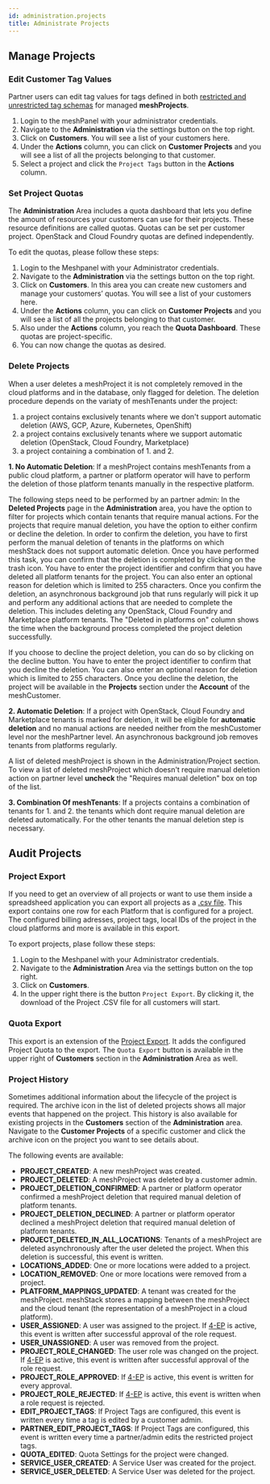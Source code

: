```yaml
---
id: administration.projects
title: Administrate Projects
---
```


## Manage Projects

### Edit Customer Tag Values

Partner users can edit tag values for tags defined in both [restricted and unrestricted tag schemas](meshstack.metadata-tags.md#tag-schemas) for managed **meshProjects**.

1. Login to the meshPanel with your administrator credentials.
2. Navigate to the **Administration** via the settings button on the top right.
3. Click on **Customers**. You will see a list of your customers here.
4. Under the **Actions** column, you can click on **Customer Projects** and you will see a list of all the projects belonging to that customer.
5. Select a project and click the `Project Tags` button in the **Actions** column.

### Set Project Quotas

The **Administration** Area includes a quota dashboard that lets you define the amount of resources your customers can use for their projects. These resource definitions are called quotas. Quotas can be set per customer project. OpenStack and Cloud Foundry quotas are defined independently.

To edit the quotas, please follow these steps:

1. Login to the Meshpanel with your Administrator credentials.
2. Navigate to the **Administration** via the settings button on the top right.
3. Click on **Customers**. In this area you can create new customers and manage your customers’ quotas. You will see a list of your customers here.
4. Under the **Actions** column, you can click on **Customer Projects** and you will see a list of all the projects belonging to that customer.
5. Also under the **Actions** column, you reach the **Quota Dashboard**. These quotas are project-specific.
6. You can now change the quotas as desired.

### Delete Projects

When a user deletes a meshProject it is not completely removed in the cloud platforms and in the database, only flagged for deletion.
The deletion procedure depends on the variaty of meshTenants under the project:

1. a project contains exclusively tenants where we don't support automatic deletion (AWS, GCP, Azure, Kubernetes, OpenShift)
2. a project contains exclusively tenants where we support automatic deletion (OpenStack, Cloud Foundry, Marketplace)
3. a project containing a combination of 1. and 2.

**1. No Automatic Deletion**: If a meshProject contains meshTenants from a public cloud platform, a partner or platform operator will have to perform the deletion of those platform tenants manually in the respective platform.

The following steps need to be performed by an partner admin:
In the **Deleted Projects** page in the **Administration** area, you have the option to filter for projects which contain tenants that require manual actions.
For the projects that require manual deletion, you have the option to either confirm or decline the deletion. In order to confirm the deletion, you have to first perform the manual deletion of tenants in the platforms on which meshStack does not support automatic deletion. Once you have performed this task, you can confirm that the deletion is completed by clicking on the trash icon. You have to enter the project identifier and confirm that you have deleted all platform tenants for the project.
You can also enter an optional reason for deletion which is limited to 255 characters. Once you confirm the deletion, an asynchronous background job that runs regularly will pick it up and perform any additional actions that are needed to complete the deletion. This includes deleting any OpenStack, Cloud Foundry and Marketplace platform tenants.
The "Deleted in platforms on" column shows the time when the background process completed the project deletion successfully.

If you choose to decline the project deletion, you can do so by clicking on the decline button. You have to enter the project identifier to confirm that you decline the deletion.
You can also enter an optional reason for deletion which is limited to 255 characters. Once you decline the deletion, the project will be available in the **Projects** section under the **Account** of the meshCustomer.

**2. Automatic Deletion**: If a project with OpenStack, Cloud Foundry and Marketplace tenants is marked for deletion, it will be eligible for **automatic deletion** and no manual actions are needed neither from the meshCustomer level nor the meshPartner level. An asynchronous background job removes tenants from platforms regularly.

A list of deleted meshProject is shown in the Administration/Project section. To view a list of deleted meshProject which doesn't require manual deletion action on partner level **uncheck** the "Requires manual deletion" box on top of the list.

**3. Combination Of meshTenants**: If a projects contains a combination of tenants for 1. and 2. the tenants which dont require manual deletion are deleted automatically. For the other tenants the manual deletion step is necessary.

## Audit Projects

### Project Export

If you need to get an overview of all projects or want to use them inside a spreadsheed application you can export all projects as a
[.csv file](https://en.wikipedia.org/wiki/Comma-separated_values). This export contains one row for each Platform that is configured for a project. The configured billing adresses, project tags, local IDs of the project in the cloud platforms and more is available in this export.

To export projects, plase follow these steps:

1. Login to the Meshpanel with your Administrator credentials.
2. Navigate to the **Administration** Area via the settings button on the top right.
3. Click on **Customers**.
4. In the upper right there is the button `Project Export`. By clicking it, the download of the Project .CSV file for all customers will start.

### Quota Export

This export is an extension of the [Project Export](#project-export). It adds the configured Project Quota to the export. The `Quota Export` button is available in the upper right of **Customers** section in the **Administration** Area as well.

### Project History

Sometimes additional information about the lifecycle of the project is required. The archive icon in the list of deleted projects shows all major events that happened on the project. This history is also available for existing projects in the **Customers** section of the **Administration** area. Navigate to the **Customer Projects** of a specific customer and click the archive icon on the project you want to see details about.

The following events are available:

- **PROJECT_CREATED**: A new meshProject was created.
- **PROJECT_DELETED**: A meshProject was deleted by a customer admin.
- **PROJECT_DELETION_CONFIRMED**: A partner or platform operator confirmed a meshProject deletion that required manual deletion of platform tenants.
- **PROJECT_DELETION_DECLINED**: A partner or platform operator declined a meshProject deletion that required manual deletion of platform tenants.
- **PROJECT_DELETED_IN_ALL_LOCATIONS**: Tenants of a meshProject are deleted asynchronously after the user deleted the project. When this deletion is successful, this event is written.
- **LOCATIONS_ADDED**: One or more locations were added to a project.
- **LOCATION_REMOVED**: One or more locations were removed from a project.
- **PLATFORM_MAPPINGS_UPDATED**: A tenant was created for the meshProject. meshStack stores a mapping between the meshProject and the cloud tenant (the representation of a meshProject in a cloud platform).
- **USER_ASSIGNED**: A user was assigned to the project. If [4-EP](meshstack.authorization.md#user-project-role-approval) is active, this event is written after successful approval of the role request.
- **USER_UNASSIGNED**: A user was removed from the project.
- **PROJECT_ROLE_CHANGED**: The user role was changed on the project. If [4-EP](meshstack.authorization.md#user-project-role-approval) is active, this event is written after successful approval of the role request.
- **PROJECT_ROLE_APPROVED**: If [4-EP](meshstack.authorization.md#user-project-role-approval) is active, this event is written for every approval.
- **PROJECT_ROLE_REJECTED**: If [4-EP](meshstack.authorization.md#user-project-role-approval) is active, this event is written when a role request is rejected.
- **EDIT_PROJECT_TAGS**: If Project Tags are configured, this event is written every time a tag is edited by a customer admin.
- **PARTNER_EDIT_PROJECT_TAGS**: If Project Tags are configured, this event is written every time a partner/admin edits the restricted project tags.
- **QUOTA_EDITED**: Quota Settings for the project were changed.
- **SERVICE_USER_CREATED**: A Service User was created for the project.
- **SERVICE_USER_DELETED**: A Service User was deleted for the project.
